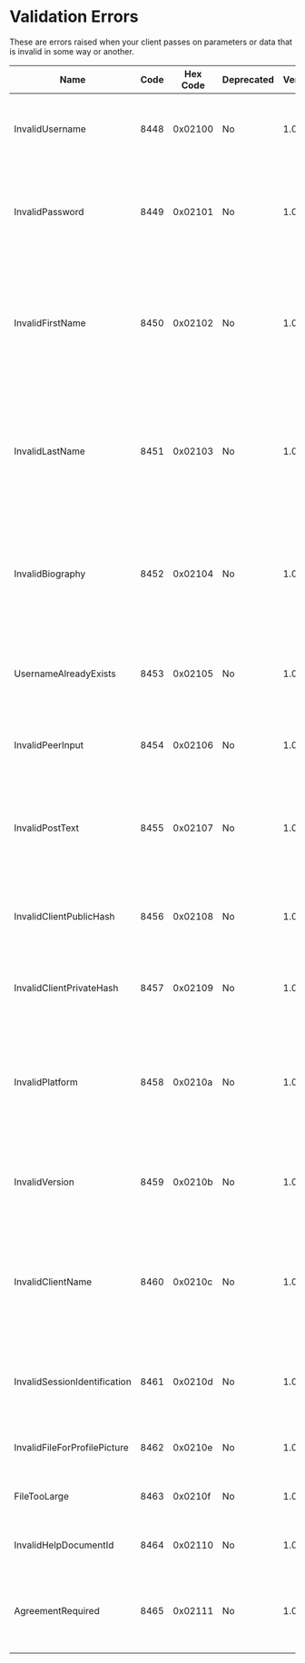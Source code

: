 # Validation Errors

These are errors raised when your client passes on parameters or data
that is invalid in some way or another.

| Name                         | Code | Hex Code | Deprecated | Versions | Description                                                                                                 |
|------------------------------|------|----------|------------|----------|-------------------------------------------------------------------------------------------------------------|
| InvalidUsername              | 8448 | 0x02100  | No         | 1.0      | The given username is invalid and does not meet the specification                                           |
| InvalidPassword              | 8449 | 0x02101  | No         | 1.0      | The given password is invalid & unsecured and does not meed the specification                               |
| InvalidFirstName             | 8450 | 0x02102  | No         | 1.0      | The First Name provided contains invalid characters and or is too long, see the message for further details |
| InvalidLastName              | 8451 | 0x02103  | No         | 1.0      | The Last Name provided contains invalid characters and or is too long, see the message for further details  |
| InvalidBiography             | 8452 | 0x02104  | No         | 1.0      | The Biography is too long or contains invalid characters, see the message for further details               |
| UsernameAlreadyExists        | 8453 | 0x02105  | No         | 1.0      | The username is already registered in the network and cannot be used                                        |
| InvalidPeerInput             | 8454 | 0x02106  | No         | 1.0      | The client provided an invalid peer identification as input                                                 |
| InvalidPostText              | 8455 | 0x02107  | No         | 1.0      | The post contains invalid characters or is too long, see the message for further details                    |
| InvalidClientPublicHash      | 8456 | 0x02108  | No         | 1.0      | The client's public hash is invalid and cannot be identified as a sha256                                    |
| InvalidClientPrivateHash     | 8457 | 0x02109  | No         | 1.0      | The client's private hash is invalid and cannot be identified as a sha256                                   |
| InvalidPlatform              | 8458 | 0x0210a  | No         | 1.0      | The platform name contains invalid characters or is too long, see the message for further details           |
| InvalidVersion               | 8459 | 0x0210b  | No         | 1.0      | The version is invalid or is too long, see the message for further details                                  |
| InvalidClientName            | 8460 | 0x0210c  | No         | 1.0      | The client name contains invalid characters or is too long, see the message for further details             |
| InvalidSessionIdentification | 8461 | 0x0210d  | No         | 1.0      | The session identification object is invalid, see the message for further details                           |
| InvalidFileForProfilePicture | 8462 | 0x0210e  | No         | 1.0      | The given file is invalid for a profile picture                                                             |
| FileTooLarge                 | 8463 | 0x0210f  | No         | 1.0      | The given file is too large to be processed                                                                 |
| InvalidHelpDocumentId        | 8464 | 0x02110  | No         | 1.0      | The given Help Document ID is invalid                                                                       |
| AgreementRequired            | 8465 | 0x02111  | No         | 1.0      | The client/user must agree to the condition to invoke the method                                            |